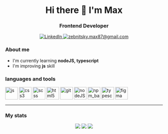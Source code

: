 <!-- ### Hi there 👋 -->

<div id='header' align='center'>
    <h1>Hi there 👋 I'm Max </h1>
    <h3>Frontend Developer</h3>
</div>
<div id = 'socials' align = 'center'>
<a href = 'https://www.linkedin.com/in/maksim-zebnitsky-902b7810a?utm_source=share&utm_campaign=share_via&utm_content=profile&utm_medium=android_app'>
    <img src = 'https://img.shields.io/badge/LinkedIn-darkblue
    ?style=for-the-badge&logo=linkedin&logoColor=white' alt = 'LinkedIn'>
</a>
<a href = mailto:'zebnitsky.max87@gmail.com'>
    <img src = 'https://img.shields.io/badge/gamil-darkblue
    ?style=for-the-badge&logo=gmail&logoColor=white' alt = 'zebnitsky.max87@gmail.com'>
</a>
</div>

### About me
- I'm currently learning **nodeJS, typescript**
- I'm improving **js** skill

### languages and tools
<img src="https://cdn.jsdelivr.net/gh/devicons/devicon@latest/icons/javascript/javascript-plain.svg" title = 'js' width = '40' height = '40'/>
<img src="https://cdn.jsdelivr.net/gh/devicons/devicon@latest/icons/css3/css3-original.svg" title = 'css3' width = '40' height = '40'/>
<img src="https://cdn.jsdelivr.net/gh/devicons/devicon@latest/icons/sass/sass-original.svg" title = 'scss' width = '40' height = '40'/>
<img src="https://cdn.jsdelivr.net/gh/devicons/devicon@latest/icons/html5/html5-original.svg" title = 'html5' width = '40' height = '40'/>
<img src="https://cdn.jsdelivr.net/gh/devicons/devicon@latest/icons/git/git-plain-wordmark.svg" title = 'git' width = '40' height = '40'/>
<img src="https://cdn.jsdelivr.net/gh/devicons/devicon@latest/icons/nodejs/nodejs-plain-wordmark.svg" title = 'nodeJS_basic' width = '40' height = '40'/>
<img src="https://cdn.jsdelivr.net/gh/devicons/devicon@latest/icons/npm/npm-original-wordmark.svg" title = 'npm_basic' width = '40' height = '40'/>
<img src="https://cdn.jsdelivr.net/gh/devicons/devicon@latest/icons/typescript/typescript-original.svg" title = 'typescript_basic' width = '40' height = '40'/>
<img src="https://cdn.jsdelivr.net/gh/devicons/devicon@latest/icons/figma/figma-original.svg" title = 'figma' width = '40' height = '40'/>

<hr>

### My stats
<div id = 'stats' align = 'center'>   
<img src="https://github-profile-summary-cards.vercel.app/api/cards/stats?username=zebnitskyMax&theme=nord_dark"/>  
<img src="https://github-profile-summary-cards.vercel.app/api/cards/repos-per-language?username=zebnitskyMax&theme=nord_dark"/>
<img src="https://github-profile-summary-cards.vercel.app/api/cards/profile-details?username=zebnitskyMax&theme=nord_dark"/>
</div>  



<!--
**zebnitskyMax/zebnitskyMax** is a ✨ _special_ ✨ repository because its `README.md` (this file) appears on your GitHub profile.

Here are some ideas to get you started:

- 🔭 I’m currently working on ...
- 🌱 I’m currently learning ...
- 👯 I’m looking to collaborate on ...
- 🤔 I’m looking for help with ...
- 💬 Ask me about ...
- 📫 How to reach me: ...
- 😄 Pronouns: ...
- ⚡ Fun fact: ...
-->
